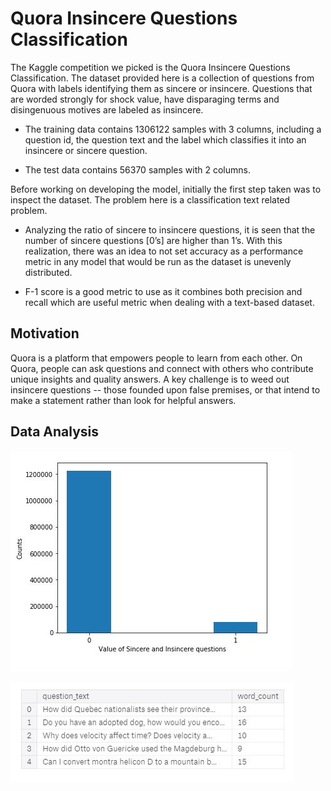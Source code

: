 # Quora Insincere Questions Classification

The Kaggle competition we picked is the Quora Insincere Questions Classification. The
dataset provided here is a collection of questions from Quora with labels identifying them
as sincere or insincere. Questions that are worded strongly for shock value, have
disparaging terms and disingenuous motives are labeled as insincere.

- The training data contains 1306122 samples with 3 columns, including a question id, the
question text and the label which classifies it into an insincere or sincere question.

- The test data contains 56370 samples with 2 columns.

Before working on developing the model, initially the first step taken was to inspect the
dataset. The problem here is a classification text related problem.

- Analyzing the ratio of sincere to insincere questions, it is seen that the number of sincere
questions [0’s] are higher than 1’s. With this realization, there was an idea to not set
accuracy as a performance metric in any model that would be run as the dataset is
unevenly distributed.

- F-1 score is a good metric to use as it combines both precision and recall which are
useful metric when dealing with a text-based dataset.

## Motivation

Quora is a platform that empowers people to learn from each other. On Quora, people can ask questions and connect with others who contribute unique insights and quality answers. A key challenge is to weed out insincere questions -- those founded upon false premises, or that intend to make a statement rather than look for helpful answers.

## Data Analysis

![ratio](/images/3.JPG)

![wordleg](/images/4.JPG)
